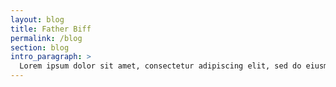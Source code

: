 ```yaml
---
layout: blog
title: Father Biff
permalink: /blog
section: blog
intro_paragraph: >
  Lorem ipsum dolor sit amet, consectetur adipiscing elit, sed do eiusmod tempor incididunt ut labore et dolore magna aliqua.
---
```


